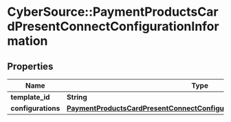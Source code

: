 # CyberSource::PaymentProductsCardPresentConnectConfigurationInformation

## Properties
Name | Type | Description | Notes
------------ | ------------- | ------------- | -------------
**template_id** | **String** |  | [optional] 
**configurations** | [**PaymentProductsCardPresentConnectConfigurationInformationConfigurations**](PaymentProductsCardPresentConnectConfigurationInformationConfigurations.md) |  | [optional] 


